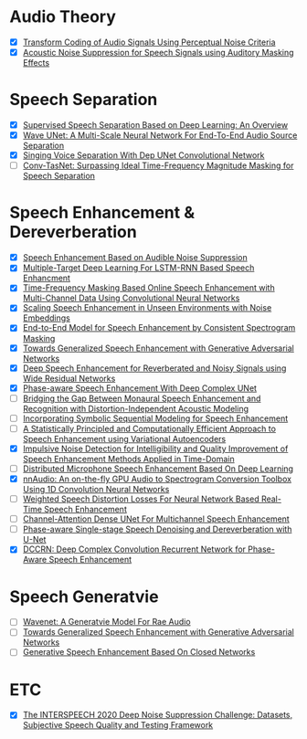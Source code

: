 # Audio Theory
- [x] [Transform Coding of Audio Signals Using Perceptual Noise Criteria](https://ieeexplore.ieee.org/document/608/)
- [x] [Acoustic Noise Suppression for Speech Signals using Auditory Masking Effects](http://www-mmsp.ece.mcgill.ca/MMSP/Theses/2001/ThiemannT2001.pdf)
# Speech Separation
- [x] [Supervised Speech Separation Based on Deep Learning: An Overview](https://arxiv.org/abs/1708.07524)  
- [x] [Wave UNet: A Multi-Scale Neural Network For End-To-End Audio Source Separation](https://arxiv.org/abs/1806.03185)  
- [x] [Singing Voice Separation With Dep UNet Convolutional Network](https://ejhumphrey.com/assets/pdf/jansson2017singing.pdf)
- [ ] [Conv-TasNet: Surpassing Ideal Time-Frequency Magnitude Masking for Speech Separation](https://arxiv.org/abs/1809.07454)
# Speech Enhancement & Dereverberation
- [x] [Speech Enhancement Based on Audible Noise Suppression](https://ieeexplore.ieee.org/document/641296)
- [x] [Multiple-Target Deep Learning For LSTM-RNN Based Speech Enhancment](https://ieeexplore.ieee.org/document/7895577)
- [x] [Time-Frequency Masking Based Online Speech Enhancement with Multi-Channel Data Using Convolutional Neural Networks](https://ieeexplore.ieee.org/document/8521346)
- [x] [Scaling Speech Enhancement in Unseen Environments with Noise Embeddings](https://arxiv.org/abs/1810.12757)  
- [x] [End-to-End Model for Speech Enhancement by Consistent Spectrogram Masking](https://arxiv.org/abs/1901.00295)  
- [x] [Towards Generalized Speech Enhancement with Generative Adversarial Networks](https://arxiv.org/abs/1904.03418)  
- [x] [Deep Speech Enhancement for Reverberated and Noisy Signals using Wide Residual Networks](https://arxiv.org/abs/1901.00660)  
- [x] [Phase-aware Speech Enhancement With Deep Complex UNet](https://openreview.net/forum?id=SkeRTsAcYm)
- [ ] [Bridging the Gap Between Monaural Speech Enhancement and Recognition with Distortion-Independent Acoustic Modeling](https://arxiv.org/abs/1903.04567)
- [ ] [Incorporating Symbolic Sequential Modeling for Speech Enhancement](https://arxiv.org/abs/1904.13142)
- [ ] [A Statistically Principled and Computationally Efficient Approach to Speech Enhancement using Variational Autoencoders](https://arxiv.org/abs/1905.01209)
- [x] [Impulsive Noise Detection for Intelligibility and Quality Improvement of Speech Enhancement Methods Applied in Time-Domain](https://arxiv.org/abs/1910.02710)
- [ ] [Distributed Microphone Speech Enhancement Based On Deep Learning](https://arxiv.org/abs/1911.08153)
- [x] [nnAudio: An on-the-fly GPU Audio to Spectrogram Conversion Toolbox Using 1D Convolution Neural Networks](https://arxiv.org/abs/1912.12055)
- [ ] [Weighted Speech Distortion Losses For Neural Network Based Real-Time Speech Enhancement](https://arxiv.org/abs/2001.10601)
- [ ] [Channel-Attention Dense UNet For Multichannel Speech Enhancement](https://arxiv.org/abs/2001.11542)
- [ ] [Phase-aware Single-stage Speech Denoising and Dereverberation with U-Net](https://arxiv.org/abs/2006.00687)
- [x] [DCCRN: Deep Complex Convolution Recurrent Network for Phase-Aware Speech Enhancement](https://arxiv.org/abs/2008.00264)
# Speech Generatvie
- [ ] [Wavenet: A Generatvie Model For Rae Audio](https://arxiv.org/abs/1609.03499)  
- [ ] [Towards Generalized Speech Enhancement with Generative Adversarial Networks](https://arxiv.org/abs/1904.03418)
- [ ] [Generative Speech Enhancement Based On Closed Networks](https://arxiv.org/abs/1909.04776)
# ETC
- [x] [The INTERSPEECH 2020 Deep Noise Suppression Challenge: Datasets, Subjective Speech Quality and Testing Framework](https://arxiv.org/abs/2001.08662)